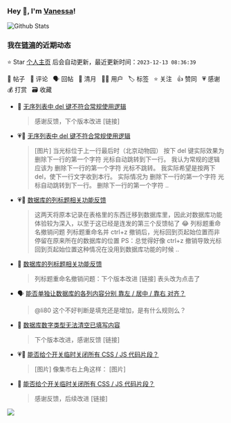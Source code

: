 ### Hey 👋, I'm [Vanessa](http://vanessa.b3log.org/)!

![Github Stats](https://github-readme-stats.vercel.app/api?username=Vanessa219&show_icons=true)

<!--events start -->

### 我在[链滴](https://ld246.com)的近期动态

⭐️ Star [个人主页](https://github.com/Vanessa219/Vanessa219) 后会自动更新，最近更新时间：`2023-12-13 08:36:39`

📝 帖子 &nbsp; 💬 评论 &nbsp; 🗣 回帖 &nbsp; 🌙 清月 &nbsp; 👨‍💻 用户 &nbsp; 🏷️ 标签 &nbsp; ⭐️ 关注 &nbsp; 👍 赞同 &nbsp; 💗 感谢 &nbsp; 💰 打赏 &nbsp; 🗃 收藏

* 💬 [无序列表中 del 键不符合常规使用逻辑](https://ld246.com/article/1702386016642/comment/1702390771078#comments)

  > 感谢反馈，下个版本改进 [链接]
* 💗📝 [无序列表中 del 键不符合常规使用逻辑](https://ld246.com/article/1702386016642)

  > [图片] 当光标位于上一行最后时（北京动物园） 按下 del 键实际效果为 删除下一行的第一个字符 光标自动跳转到下一行。 我认为常规的逻辑应该为 删除下一行的第一个字符 光标不跳转。 我实际希望是按两下 del，使下一行文字收到本行。 实际情况为 删除下一行的第一个字符 光标自动跳转到下一行。 删除下一行的第一个字符 ..
* 💗📝 [数据库的列标题相关功能反馈](https://ld246.com/article/1702384141886)

  > 这两天将原本记录在表格里的东西迁移到数据库里，因此对数据库功能体验较为深入，以至于这已经是连发的第三个反馈帖了 😂 列标题重命名撤销问题 列标题重命名并 ctrl+z 撤销后，光标回到页起始位置而非停留在原来所在的数据库的位置 PS：总觉得好像 ctrl+z 撤销导致光标回到页起始位置这种情况在没用到数据库功能的时候 ..
* 💬 [数据库的列标题相关功能反馈](https://ld246.com/article/1702384141886/comment/1702389443641#comments)

  > 列标题重命名撤销问题：下个版本改进 [链接] 表头改为点击了
* 🗣 [能否单独让数据库的各列内容分别 靠左 / 居中 / 靠右 对齐？](https://ld246.com/article/1702294369034/comment/1702357159635#comments)

  > @li80 这个不好判断是填充还是增加，是有什么规则么？
* 💬 [数据库数字类型无法清空已填写内容](https://ld246.com/article/1702368740648/comment/1702372288413#comments)

  > 下个版本改进，感谢反馈 [链接]
* 💗📝 [能否给个开关临时关闭所有 CSS / JS 代码片段？](https://ld246.com/article/1702140066419)

  > [图片] 像集市右上角这样： [图片]
* 💬 [能否给个开关临时关闭所有 CSS / JS 代码片段？](https://ld246.com/article/1702140066419/comment/1702372116572#comments)

  > 感谢反馈，后续改进 [链接]


<!--events end -->

<a title="Hits" target="_blank" href="https://github.com/Vanessa219/Vanessa219"><img src="https://hits.b3log.org/Vanessa219/Vanessa219.svg"></a>
